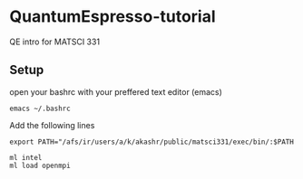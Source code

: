 # QuantumEspresso-tutorial
QE intro for MATSCI 331 

## Setup 

open your bashrc with your preffered text editor (emacs)

`emacs ~/.bashrc`

Add the following lines 

```
export PATH="/afs/ir/users/a/k/akashr/public/matsci331/exec/bin/:$PATH

ml intel
ml load openmpi
```
